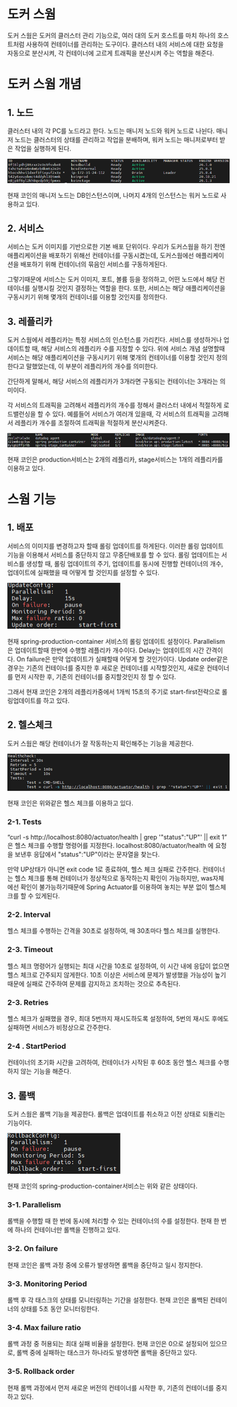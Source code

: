 # 도커 스웜
도커 스웜은 도커의 클러스터 관리 기능으로, 여러 대의 도커 호스트를 마치 하나의 호스트처럼 사용하여 컨테이너를 관리하는 도구이다. 클러스터 내의 서비스에 대한 요청을 자동으로 분산시켜, 각 컨테이너에 고르게 트래픽을 분산시켜 주는 역할을 해준다.

# 도커 스웜 개념
##  1. 노드 
클러스터 내의 각 PC를 노드라고 한다. 노드는 매니저 노드와 워커 노드로 나뉜다. 매니저 노드는 클러스터의 상태를 관리하고 작업을 분배하며, 워커 노드는 매니저로부터 받은 작업을 실행하게 된다.

<img src="img.png">

현재 코인의 매니저 노드는 DB인스턴스이며, 나머지 4개의 인스턴스는 워커 노드로 사용하고 있다.

## 2. 서비스
서비스는 도커 이미지를 기반으로한 기본 배포 단위이다. 우리가 도커스웜을 하기 전엔 애플리케이션을 배포하기 위해선 컨테이너를 구동시켰는데, 도커스웜에선 애플리케이션을 배포하기 위해 컨테이너의 묶음인 서비스를 구동하게된다.

그렇기때문에 서비스는 도커 이미지, 포트, 볼륨 등을 정의하고, 어떤 노드에서 해당 컨테이너를 실행시킬 것인지 결정하는 역할을 한다. 또한, 서비스는 해당 애플리케이션을 구동시키기 위해 몇개의 컨테이너를 이용할 것인지를 정의한다.

## 3. 레플리카
도커 스웜에서 레플리카는 특정 서비스의 인스턴스를 가리킨다. 서비스를 생성하거나 업데이트할 때, 해당 서비스의 레플리카 수를 지정할 수 있다. 위에 서비스 개념 설명할때 서비스는 해당 애플리케이션을 구동시키기 위해 몇개의 컨테이너를 이용할 것인지 정의한다고 말했었는데, 이 부분이 레플리카의 개수를 의미한다.

간단하게 말해서, 해당 서비스의 레플리카가 3개라면 구동되는 컨테이너는 3개라는 의미이다.

각 서비스의 트래픽을 고려해서 레플리카의 개수를 정해서 클러스터 내에서 적절하게 로드밸런싱을 할 수 있다. 예를들어 서비스가 여러개 있을때, 각 서비스의 트래픽을 고려해서 레플리카 개수를 조절하여 트래픽을 적절하게 분산시켜준다.

<img src="img_1.png">

현재 코인은 production서비스는 2개의 레플리카, stage서비스는 1개의 레플리카를 이용하고 있다.

#  스웜 기능
## 1. 배포
서비스의 이미지를 변경하고자 할때 롤링 업데이트를 하게된다. 이러한 롤링 업데이트 기능을 이용해서 서비스를 중단하지 않고 무중단배포를 할 수 있다. 롤링 업데이트는 서비스를 생성할 때, 롤링 업데이트의 주기, 업데이트를 동시에 진행할 컨테이너의 개수, 업데이트에 실패했을 때 어떻게 할 것인지를 설정할 수 있다.

<img src="img_2.png">

현재 spring-production-container 서비스의 롤링 업데이트 설정이다.
Parallelism은 업데이트할때 한번에 수행할 레플리카 개수이다.
Delay는 업데이트의 시간 간격이다.
On failure은 만약 업데이트가 실패할때 어덯게 할 것인가이다.
Update order같은 경우는 기존의 컨테이너를 중지한 후 새로운 컨테이너를 시작할것인지, 새로운 컨테이너를 먼저 시작한 후, 기존의 컨테이너를 중지할것인지 정 할 수 있다.

그래서 현재 코인은 2개의 레플리카중에서 1개씩 15초의 주기로 start-first전략으로 롤링업데이트를 하고 있다.

## 2. 헬스체크
도커 스웜은 해당 컨테이너가 잘 작동하는지 확인해주는 기능을 제공한다.

<img src="img_3.png">

현재 코인은 위와같은 헬스 체크를 이용하고 있다.

### 2-1. Tests
“curl -s http://localhost:8080/actuator/health | grep '\"status\":\"UP\"' || exit 1” 은 헬스 체크를 수행할 명령어를 지정한다. localhost:8080/actuator/health 에 요청을 보낸후 응답에서 "status":"UP"이라는 문자열을 찾는다.

만약 UP상태가 아니면 exit code 1로 종료하여, 헬스 체크 실패로 간주한다. 컨테이너는 헬스 체크를 통해 컨테이너가 정상적으로 동작하는지 확인이 가능하지만, was자체에선 확인이 불가능하기때문에 Spring Actuator를 이용하여 놓치는 부분 없이 헬스체크를 할 수 있게된다.

### 2-2. Interval
헬스 체크를 수행하는 간격을 30초로 설정하여, 매 30초마다 헬스 체크를 실행한다.

### 2-3. Timeout
헬스 체크 명령어가 실행되는 최대 시간을 10초로 설정하여, 이 시간 내에 응답이 없으면 헬스 체크로 간주되지 않게한다. 10초 이상은 서비스에 문제가 발생했을 가능성이 높기때문에 실패로 간주하여 문제를 감지하고 조치하는 것으로 추측된다.

### 2-3. Retries
헬스 체크가 실패했을 경우, 최대 5번까지 재시도하도록 설정하여, 5번의 재시도 후에도 실패하면 서비스가 비정상으로 간주한다.

### 2-4 . StartPeriod
컨테이너의 초기화 시간을 고려하여, 컨테이너가 시작된 후 60초 동안 헬스 체크를 수행하지 않는 기능을 해준다.

## 3. 롤백
도커 스웜은 롤백 기능을 제공한다. 롤백은 업데이트를 취소하고 이전 상태로 되돌리는 기능이다.

<img src="img_4.png">

현재 코인의 spring-production-container서비스는 위와 같은 상태이다.
### 3-1. Parallelism
롤백을 수행할 때 한 번에 동시에 처리할 수 있는 컨테이너의 수를 설정한다.
현재 한 번에 하나의 컨테이너만 롤백을 진행하고 있다.

### 3-2. On failure
현재 코인은 롤백 과정 중에 오류가 발생하면 롤백을 중단하고 일시 정지한다.

### 3-3. Monitoring Period
롤백 후 각 태스크의 상태를 모니터링하는 기간을 설정한다. 현재 코인은 롤백된 컨테이너의 상태를 5초 동안 모니터링한다.

### 3-4. Max failure ratio
롤백 과정 중 허용되는 최대 실패 비율을 설정한다. 현재 코인은 0으로 설정되어 있으므로, 롤백 중에 실패하는 태스크가 하나라도 발생하면 롤백을 중단하고 있다.

### 3-5. Rollback order
현재 롤백 과정에서 먼저 새로운 버전의 컨테이너를 시작한 후, 기존의 컨테이너를 중지하고 있다.
